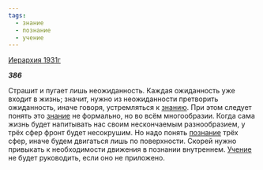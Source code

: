 ```yaml
---
tags:
  - знание
  - познание
  - учение
---
```

[Иерархия 1931г](https://127.0.0.1:4002/agni/1931)

___386___

Страшит и пугает лишь неожиданность. Каждая ожиданность уже входит в жизнь; значит, нужно из неожиданности претворить ожиданность, иначе говоря, устремляться к [знанию](../../../tags/#[знание](../../../tags/#знание)). При этом следует понять это [знание](../../../tags/#знание) не формально, но во всём многообразии. Когда сама жизнь будет напитывать нас своим нескончаемым разнообразием, у трёх сфер фронт будет несокрушим. Но надо понять [познание](../../../tags/#познание) трёх сфер, иначе будем двигаться лишь по поверхности. Скорей нужно привыкать к необходимости движения в познании внутреннем. [Учение](../../../tags/#учение) не будет руководить, если оно не приложено.   

